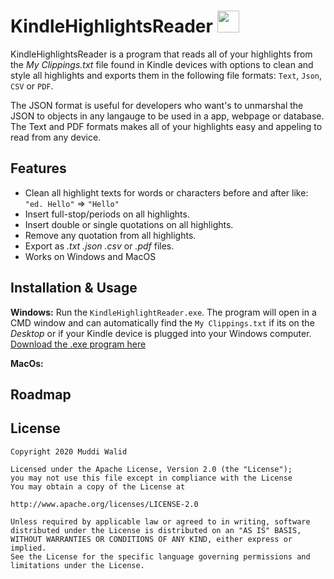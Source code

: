 # KindleHighlightsReader <img width="35px" src="https://www.flaticon.com/svg/static/icons/svg/845/845938.svg">

KindleHighlightsReader is a program that reads all of your highlights from the *My Clippings.txt* file found in Kindle devices with options to clean and style all highlights and exports them in the following file formats: `Text`, `Json`, `CSV` or `PDF`. 

The JSON format is useful for developers who want's to unmarshal the JSON to objects in any langauge to be used in a app, webpage or database.
The Text and PDF formats makes all of your highlights easy and appeling to read from any device.


## Features
- Clean all highlight texts for words or characters before and after like: `"ed. Hello"`   =>   `"Hello"`
- Insert full-stop/periods on all highlights.
- Insert double or single quotations on all highlights.
- Remove any quotation from all highlights.
- Export as *.txt*  *.json*  *.csv* or *.pdf* files.
- Works on Windows and MacOS

## Installation & Usage

**Windows:** Run the `KindleHighlightReader.exe`. The program will open in a CMD window and can automatically find the `My Clippings.txt` if its on the *Desktop* or if your Kindle device is plugged into your Windows computer.  
[Download the .exe program here](https://github.com/Muddz/KindleHighlightReader/)

**MacOs:**

## Roadmap


## License

    Copyright 2020 Muddi Walid

    Licensed under the Apache License, Version 2.0 (the "License");
    you may not use this file except in compliance with the License
    You may obtain a copy of the License at

    http://www.apache.org/licenses/LICENSE-2.0

    Unless required by applicable law or agreed to in writing, software
    distributed under the License is distributed on an "AS IS" BASIS,
    WITHOUT WARRANTIES OR CONDITIONS OF ANY KIND, either express or implied.
    See the License for the specific language governing permissions and
    limitations under the License.
